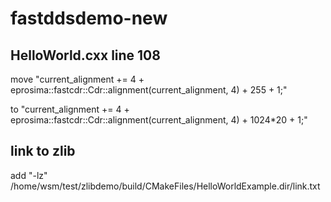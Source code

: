 # fastddsdemo-new


## HelloWorld.cxx line 108
move "current_alignment += 4 + eprosima::fastcdr::Cdr::alignment(current_alignment, 4) + 255 + 1;"

to "current_alignment += 4 + eprosima::fastcdr::Cdr::alignment(current_alignment, 4) + 1024*20 + 1;"

## link to zlib
add "-lz" 
/home/wsm/test/zlibdemo/build/CMakeFiles/HelloWorldExample.dir/link.txt
